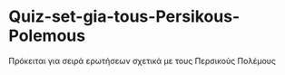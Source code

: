 # Quiz-set-gia-tous-Persikous-Polemous
Πρόκειται για σειρά ερωτήσεων σχετικά με τους Περσικούς Πολέμους
